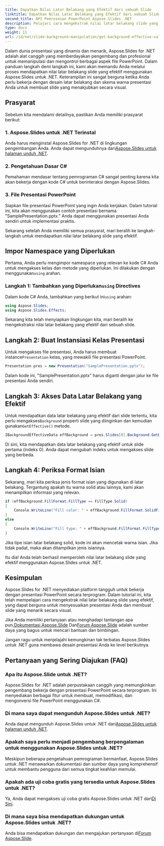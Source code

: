 ```yaml
---
title: Dapatkan Nilai Latar Belakang yang Efektif dari sebuah Slide
linktitle: Dapatkan Nilai Latar Belakang yang Efektif dari sebuah Slide
second_title: API Pemrosesan PowerPoint Aspose.Slides .NET
description: Pelajari cara mengekstrak nilai latar belakang slide yang efektif di PowerPoint menggunakan Aspose.Slides untuk .NET. Tingkatkan keterampilan desain presentasi Anda hari ini!
type: docs
weight: 11
url: /id/net/slide-background-manipulation/get-background-effective-values/
---
```


Dalam dunia presentasi yang dinamis dan menarik, Aspose.Slides for .NET adalah alat canggih yang memberdayakan pengembang dan profesional untuk memanipulasi dan mengontrol berbagai aspek file PowerPoint. Dalam panduan langkah demi langkah ini, kami akan memandu Anda melalui proses mendapatkan nilai latar belakang slide yang efektif menggunakan Aspose.Slides untuk .NET. Keterampilan ini sangat berguna ketika Anda perlu bekerja dengan desain latar belakang dan skema warna presentasi Anda untuk membuat slide yang menakjubkan secara visual. 

## Prasyarat

Sebelum kita mendalami detailnya, pastikan Anda memiliki prasyarat berikut:

### 1. Aspose.Slides untuk .NET Terinstal

 Anda harus menginstal Aspose.Slides for .NET di lingkungan pengembangan Anda. Anda dapat mengunduhnya dari[Aspose.Slides untuk halaman unduh .NET](https://releases.aspose.com/slides/net/).

### 2. Pengetahuan Dasar C#

Pemahaman mendasar tentang pemrograman C# sangat penting karena kita akan bekerja dengan kode C# untuk berinteraksi dengan Aspose.Slides.

### 3. File Presentasi PowerPoint

Siapkan file presentasi PowerPoint yang ingin Anda kerjakan. Dalam tutorial ini, kita akan menggunakan contoh presentasi bernama "SamplePresentation.pptx." Anda dapat menggunakan presentasi Anda sendiri untuk implementasi praktis.

Sekarang setelah Anda memiliki semua prasyarat, mari beralih ke langkah-langkah untuk mendapatkan nilai latar belakang slide yang efektif.

## Impor Namespace yang Diperlukan

 Pertama, Anda perlu mengimpor namespace yang relevan ke kode C# Anda untuk mengakses kelas dan metode yang diperlukan. Ini dilakukan dengan menggunakan`using` arahan.

###  Langkah 1: Tambahkan yang Diperlukan`using` Directives

 Dalam kode C# Anda, tambahkan yang berikut ini`using` arahan:

```csharp
using Aspose.Slides;
using Aspose.Slides.Effects;
```

Sekarang kita telah menyiapkan lingkungan kita, mari beralih ke mengekstraksi nilai latar belakang yang efektif dari sebuah slide.

## Langkah 2: Buat Instansiasi Kelas Presentasi

 Untuk mengakses file presentasi, Anda harus membuat instance`Presentation` kelas, yang mewakili file presentasi PowerPoint.

```csharp
Presentation pres = new Presentation("SamplePresentation.pptx");
```

Dalam kode ini, "SamplePresentation.pptx" harus diganti dengan jalur ke file presentasi Anda sendiri.

## Langkah 3: Akses Data Latar Belakang yang Efektif

 Untuk mendapatkan data latar belakang yang efektif dari slide tertentu, kita perlu mengakses`Background` properti slide yang diinginkan dan kemudian gunakan`GetEffective()` metode.

```csharp
IBackgroundEffectiveData effBackground = pres.Slides[0].Background.GetEffective();
```

Di sini, kita mendapatkan data latar belakang yang efektif untuk slide pertama (indeks 0). Anda dapat mengubah indeks untuk mengakses slide yang berbeda.

## Langkah 4: Periksa Format Isian

Sekarang, mari kita periksa jenis format isian yang digunakan di latar belakang. Tergantung apakah itu warna solid atau lainnya, kami akan menampilkan informasi yang relevan.

```csharp
if (effBackground.FillFormat.FillType == FillType.Solid)
{
    Console.WriteLine("Fill color: " + effBackground.FillFormat.SolidFillColor);
}
else
{
    Console.WriteLine("Fill type: " + effBackground.FillFormat.FillType);
}
```

Jika tipe isian latar belakang solid, kode ini akan mencetak warna isian. Jika tidak padat, maka akan ditampilkan jenis isiannya.

Itu dia! Anda telah berhasil memperoleh nilai latar belakang slide yang efektif menggunakan Aspose.Slides untuk .NET.

## Kesimpulan

Aspose.Slides for .NET menyediakan platform tangguh untuk bekerja dengan presentasi PowerPoint secara terprogram. Dalam tutorial ini, kita telah mempelajari cara mengekstrak nilai latar belakang slide yang efektif, yang dapat berguna untuk menyesuaikan presentasi Anda dan membuat slide yang menarik secara visual.

 Jika Anda memiliki pertanyaan atau menghadapi tantangan apa pun,[Dokumentasi Aspose.Slide](https://reference.aspose.com/slides/net/) Dan[Forum Aspose.Slide](https://forum.aspose.com/) adalah sumber daya yang bagus untuk mencari bantuan dan bimbingan.

Jangan ragu untuk menjelajahi kemungkinan tak terbatas Aspose.Slides untuk .NET guna membawa desain presentasi Anda ke level berikutnya.

## Pertanyaan yang Sering Diajukan (FAQ)

### Apa itu Aspose.Slide untuk .NET?
   
Aspose.Slides for .NET adalah perpustakaan canggih yang memungkinkan pengembang bekerja dengan presentasi PowerPoint secara terprogram. Ini menyediakan berbagai fitur untuk membuat, memodifikasi, dan mengonversi file PowerPoint menggunakan C#.

### Di mana saya dapat mengunduh Aspose.Slides untuk .NET?

 Anda dapat mengunduh Aspose.Slides untuk .NET dari[Aspose.Slides untuk halaman unduh .NET](https://releases.aspose.com/slides/net/).

### Apakah saya perlu menjadi pengembang berpengalaman untuk menggunakan Aspose.Slides untuk .NET?

Meskipun beberapa pengetahuan pemrograman bermanfaat, Aspose.Slides untuk .NET menawarkan dokumentasi dan sumber daya yang komprehensif untuk membantu pengguna dari semua tingkat keahlian memulai.

### Apakah ada uji coba gratis yang tersedia untuk Aspose.Slides untuk .NET?

 Ya, Anda dapat mengakses uji coba gratis Aspose.Slides untuk .NET dari[Di Sini](https://releases.aspose.com/).

### Di mana saya bisa mendapatkan dukungan untuk Aspose.Slides untuk .NET?

 Anda bisa mendapatkan dukungan dan mengajukan pertanyaan di[Forum Aspose.Slide](https://forum.aspose.com/).
